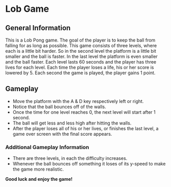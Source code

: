 # Lob Game

## General Information

This is a Lob Pong game. The goal of the player is to keep the ball from falling for as long as possible. This game consists of three levels, where each is a little bit harder. So in the second level the platform is a little bit smaller and the ball is faster. In the last level the platform is even smaller and the ball faster. Each level lasts 60 seconds and the player has three lives for each level. Each time the player loses a life, his or her score is lowered by 5. Each second the game is played, the player gains 1 point.

## Gameplay

* Move the platform with the A & D key respectively left or right.
* Notice that the ball bounces off of the walls.
* Once the time for one level reaches 0, the next level will start after 1 second.
* The ball will get less and less high after hitting the walls.
* After the player loses all of his or her lives, or finishes the last level, a game over screen with the final score appears.

### Additional Gameplay Information

* There are three levels, in each the difficulty increases.
* Whenever the ball bounces off something it loses of its y-speed to make the game more realistic.

**Good luck and enjoy the game!**